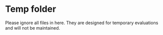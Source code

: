 # Temp folder

Please ignore all files in here. They are designed for temporary evaluations and will not be maintained.